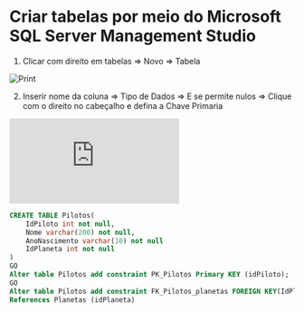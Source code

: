 # Criar tabelas por meio do Microsoft SQL Server Management Studio

1. Clicar com direito em tabelas => Novo => Tabela

![Print](https://github.com/Pedroasmaia/Learn/blob/PRD/SQL/Digital%20Innovation%20One/Modelando%20um%20banco%20de%20dados%20na%20pr%C3%A1tica%20com%20SQL%20SERVER/3-001.png)

2. Inserir nome da coluna => Tipo de Dados => E se permite nulos => Clique com o direito no cabeçalho e defina a Chave Primaria

![Print2](https://github.com/Pedroasmaia/Learn/blob/b8c293738901cc66926477471718fa62d16222cc/SQL/Digital%20Innovation%20One/Modelando%20um%20banco%20de%20dados%20na%20pr%C3%A1tica%20com%20SQL%20SERVER/3-Cria%C3%A7%C3%A3o%20da%20tabela%20Naves%20e%20a%20Pilotos.md)

~~~Sql
CREATE TABLE Pilotos(
	IdPiloto int not null,
	Nome varchar(200) not null,
	AnoNascimento varchar(10) not null
	IdPlaneta int not null
)
GO
Alter table Pilotos add constraint PK_Pilotos Primary KEY (idPiloto);
GO
Alter table Pilotos add constraint FK_Pilotos_planetas FOREIGN KEY(IdPlaneta)
References Planetas (idPlaneta)
